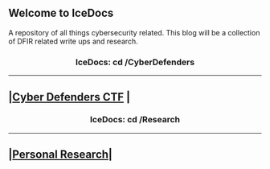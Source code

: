 ## Welcome to IceDocs

A repository of all things cybersecurity related. This blog will be a collection of DFIR related write ups and research.

### <center>IceDocs: cd /CyberDefenders</center>
------------------------------------------------
|[Cyber Defenders CTF](sections/cyberdefenders) |
-------------------------------------------------

### <center>IceDocs: cd /Research</center>
-------------------------------------------------
|[Personal Research](sections/research)|
-------------------------------------------------
